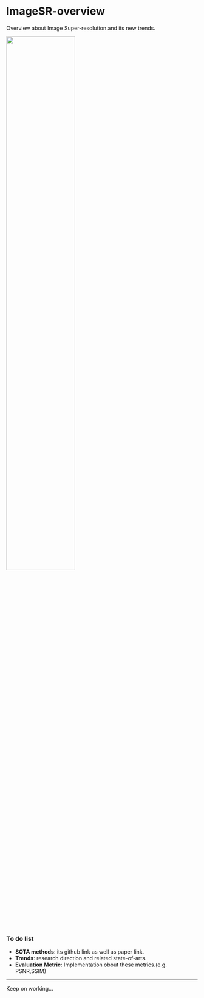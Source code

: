 # ImageSR-overview
Overview about Image Super-resolution and its new trends.

<img src="https://timgsa.baidu.com/timg?image&quality=80&size=b9999_10000&sec=1579079701996&di=eab496e31bdbc1a8388041608e0a663c&imgtype=jpg&src=http%3A%2F%2Fimg2.imgtn.bdimg.com%2Fit%2Fu%3D2121799732%2C2866119455%26fm%3D214%26gp%3D0.jpg" width="60%" align="center">

### To do list 
 - **SOTA methods**: its github link as well as paper link.
 - **Trends**:  research direction and related state-of-arts.
 - **Evaluation Metric**: Implementation obout these metrics.(e.g. PSNR,SSIM)



***

Keep on working...
